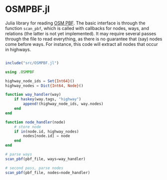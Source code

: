 # OSMPBF.jl

Julia library for reading [OSM PBF](https://wiki.openstreetmap.org/wiki/PBF_Format). The basic interface is through the function `scan_pbf`, which is called with callbacks for nodes, ways, and relations (the latter is not yet implemented). It may require several passes through the file to read everything, as there is no guarantee that (say) nodes come before ways. For instance, this code will extract all nodes that occur in highways.

```julia

include("src/OSMPBF.jl")

using .OSMPBF

highway_node_ids = Set{Int64}()
highway_nodes = Dict{Int64, Node}()

function way_handler(way)
    if haskey(way.tags, "highway")
        append!(highway_node_ids, way.nodes)
    end
end

function node_handler(node)
    # store node
    if in(node.id, highway_nodes)
        nodes[node.id] = node
    end
end

# parse ways
scan_pbf(pbf_file, ways=way_handler)

# second pass, parse nodes
scan_pbf(pbf_file, nodes=node_handler)

```